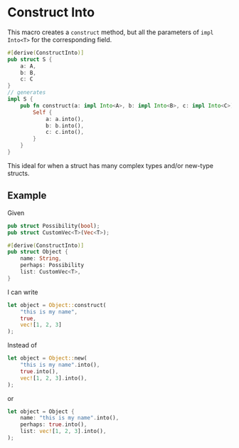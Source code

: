 # Construct Into

This macro creates a `construct` method, but all the parameters of `impl Into<T>` for the corresponding field.

```rust
#[derive(ConstructInto)]
pub struct S {
    a: A,
    b: B,
    c: C
}
// generates
impl S {
    pub fn construct(a: impl Into<A>, b: impl Into<B>, c: impl Into<C>) -> Self {
        Self {
            a: a.into(),
            b: b.into(),
            c: c.into(),
        }
    }
}
```

This ideal for when a struct has many complex types and/or new-type structs.

## Example

Given

```rust
pub struct Possibility(bool);
pub struct CustomVec<T>(Vec<T>);

#[derive(ConstructInto)]
pub struct Object {
    name: String,
    perhaps: Possibility
    list: CustomVec<T>,
}
```

I can write

```rust
let object = Object::construct(
    "this is my name",
    true,
    vec![1, 2, 3]
);
```

Instead of

```rust
let object = Object::new(
    "this is my name".into(),
    true.into(),
    vec![1, 2, 3].into(),
);
```

or

```rust
let object = Object {
    name: "this is my name".into(),
    perhaps: true.into(),
    list: vec![1, 2, 3].into(),
);
```
